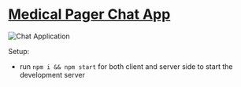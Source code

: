 # [Medical Pager Chat App](https://medical-pager-stream-app.netlify.app/)

![Chat Application](https://i.ibb.co/hsvcw4V/image.png)

Setup:
- run ```npm i && npm start``` for both client and server side to start the development server
